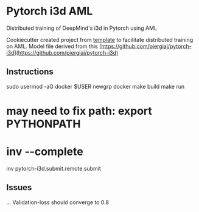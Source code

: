 # Pytorch i3d AML
 Distributed training of  DeepMind's i3d in Pytorch using AML

Cookiecutter created project from [template](https://github.com/microsoft/DistributedDeepLearning) to facilitate distributed training on AML. Model file derived from this [https://github.com/piergiaj/pytorch-i3d](https://github.com/piergiaj/pytorch-i3d)

## Instructions

sudo usermod -aG docker $USER
newgrp docker 
make build
make run
# may need to fix path: export PYTHONPATH
# inv --complete
inv pytorch-i3d.submit.remote.submit

## Issues

... Validation-loss should converge to 0.8
